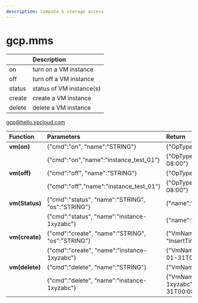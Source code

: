 ```yaml
---
description: Compute & storage access
---
```


# gcp.mms

|  | Description |
| :--- | :--- |
| on | turn on a VM instance |
| off | turn off a VM instance |
| status | status of VM instance\(s\) |
| create | create a VM instance |
| delete | delete a VM instance |

gcp@hello.ypcloud.com

| Function | Parameters | Return |
| :--- | :--- | :--- |
| **vm\(on\)** | {"cmd":"on", "name":"STRING"} | {"OpType":"STRING","Status":"STRING", "InsertTime":"STRING"} |
|  | {"cmd":"on","name":"instance\_test\_01"} | {"OpType":"start","Status":"PENDING","InsertTime":"2018-01-31T00:08:11.629-08:00"} |
| **vm\(off\)** | {"cmd":"off", "name":"STRING"} | {"OpType":"STRING","Status":"STRING", "InsertTime":"STRING"} |
|  | {"cmd":"off","name":"instance\_test\_01"} | {"OpType":"stop","Status":"PENDING","InsertTime":"2018-01-31T00:08:11.629-08:00"} |
| **vm\(Status\)** | {"cmd":"status", "name":"STRING", "os":"STRING"} | {"name":"STRING", "zone":"STRING", "status":"STRING"} |
|  | {"cmd":"status", "name":"instance-1xyzabc"} | {"name":"instance-1xyzabc", "zone":"asia-east1-a", "status":"TERMINATED"} |
| **vm\(create\)** | {"cmd":"create", "name":"STRING", "os":"STRING"}    | {"VmName":"STRING", "OpType":"STRING", "Status":"STRING", "InsertTime":"STRING"} |
|  | {"cmd":"create", "name":"instance-1xyzabc"} | {"VmName":"STRING","OpType":"insert","Status":"RUNNING","InsertTime":"2018-01-31T00:08:11.629-08:00"} |
| **vm\(delete\)** | {"cmd":"delete", "name":"STRING"} | {"VmName":"STRING","OpType":"STRING","Status":"STRING","InsertTime":"STRING"} |
|  | {"cmd":"delete", "name":"instance-1xyzabc"} | {"VmName":"instance-1xyzabc","OpType":"delete","Status":"PENDING","InsertTime":"2018-01-31T00:08:11.629-08:00"} |

